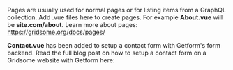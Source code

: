 Pages are usually used for normal pages or for listing items from a GraphQL collection.
Add .vue files here to create pages. For example **About.vue** will be **site.com/about**.
Learn more about pages: https://gridsome.org/docs/pages/

**Contact.vue** has been added to setup a contact form with Getform's form backend. 
Read the full blog post on how to setup a contact form on a Gridsome website with Getform here: 
